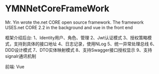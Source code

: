 # YMNNetCoreFrameWork
Mr. Yin wrote the.net CORE open source framework. The framework USES.net CORE 2.2 in the background and vue in the front end 

框架介绍后台:
1、Identity用户、角色、管理
2、Jwt认证模式
3、授权策略模式，支持到具体的接口地址
4、日志记录，使用NLog
5、统一异常处理总线
6、DDD设计模式
7、DTO实体映射模式
8、支持Swagger接口授权显示
9、支持signalr通讯机制

前端:
Vue
